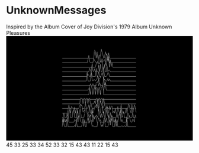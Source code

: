 # UnknownMessages
Inspired by the Album Cover of  Joy Division's 1979 Album Unknown Pleasures  
![message](./images/message.png)  
45 33 25 33 34 52 33 32 15 43 43 11 22 15 43
